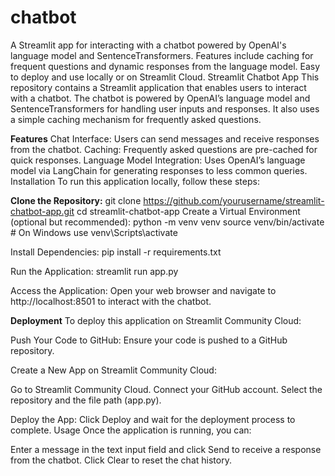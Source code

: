# chatbot
A Streamlit app for interacting with a chatbot powered by OpenAI's language model and SentenceTransformers. Features include caching for frequent questions and dynamic responses from the language model. Easy to deploy and use locally or on Streamlit Cloud.
Streamlit Chatbot App
This repository contains a Streamlit application that enables users to interact with a chatbot. The chatbot is powered by OpenAI’s language model and SentenceTransformers for handling user inputs and responses. It also uses a simple caching mechanism for frequently asked questions.

**Features**
Chat Interface: Users can send messages and receive responses from the chatbot.
Caching: Frequently asked questions are pre-cached for quick responses.
Language Model Integration: Uses OpenAI’s language model via LangChain for generating responses to less common queries.
Installation
To run this application locally, follow these steps:

**Clone the Repository:**
git clone https://github.com/yourusername/streamlit-chatbot-app.git
cd streamlit-chatbot-app
Create a Virtual Environment (optional but recommended):
python -m venv venv source venv/bin/activate # On Windows use venv\Scripts\activate

Install Dependencies:
pip install -r requirements.txt

Run the Application:
streamlit run app.py

Access the Application:
Open your web browser and navigate to http://localhost:8501 to interact with the chatbot.

**Deployment**
To deploy this application on Streamlit Community Cloud:

Push Your Code to GitHub: Ensure your code is pushed to a GitHub repository.

Create a New App on Streamlit Community Cloud:

Go to Streamlit Community Cloud. Connect your GitHub account. Select the repository and the file path (app.py).

Deploy the App:
Click Deploy and wait for the deployment process to complete. Usage Once the application is running, you can:

Enter a message in the text input field and click Send to receive a response from the chatbot. Click Clear to reset the chat history.
